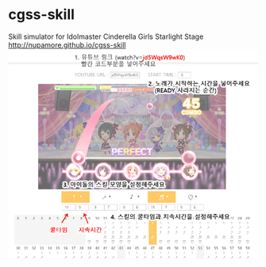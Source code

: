 # cgss-skill

Skill simulator for Idolmaster Cinderella Girls Starlight Stage  
http://nupamore.github.io/cgss-skill  
![thumb](manual.png)

